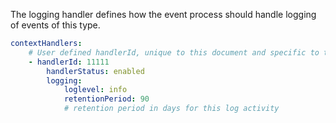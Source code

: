 The logging handler defines how the event process should handle logging of events of this type.

```yaml
contextHandlers:
	# User defined handlerId, unique to this document and specific to this handler, along with operational control as to this handlers current operation
	- handlerId: 11111
		handlerStatus: enabled
		logging:
			loglevel: info
			retentionPeriod: 90
			# retention period in days for this log activity
```

